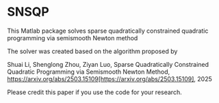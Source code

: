 # SNSQP

This Matlab package solves sparse quadratically constrained quadratic programming via semismooth Newton method

The solver was created based on the algorithm proposed by

Shuai Li, Shenglong Zhou, Ziyan Luo, Sparse Quadratically Constrained Quadratic Programming via Semismooth Newton Method, https://arxiv.org/abs/2503.15109[https://arxiv.org/abs/2503.15109], 2025

Please credit this paper if you use the code for your research.
